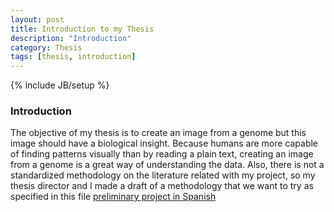 ```yaml
---
layout: post
title: Introduction to my Thesis
description: "Introduction"
category: Thesis
tags: [thesis, introduction]
---
```


{% include JB/setup %}

### Introduction

The objective of my thesis is to create an image from a genome but this image should have a biological insight. Because humans are more capable of finding patterns visually than by reading a plain text, creating an image from a genome is a great way of understanding the data. Also, there is not a standardized methodology on the literature related with my project, so my thesis director and I made a draft of a methodology that we want to try as specified in this file [preliminary project in Spanish](/Additional_material/Preliminary_project_Spanish.docx)

